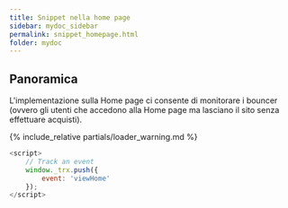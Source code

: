 ```yaml
---
title: Snippet nella home page
sidebar: mydoc_sidebar
permalink: snippet_homepage.html
folder: mydoc
---
```


## Panoramica
L'implementazione sulla Home page ci consente di monitorare i bouncer (ovvero gli utenti che  accedono alla Home page ma lasciano il sito senza effettuare acquisti). 

{% include_relative partials/loader_warning.md %}

```js
<script>
    // Track an event
    window._trx.push({
        event: 'viewHome'
    });
</script>
```